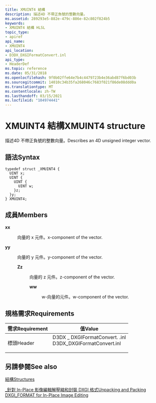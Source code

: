 ```yaml
---
title: XMUINT4 結構
description: 描述4D 不帶正負號的整數向量。
ms.assetid: 289293e5-882e-479c-886e-82c802f824b5
keywords:
- XMUINT4 結構 HLSL
topic_type:
- apiref
api_name:
- XMUINT4
api_location:
- D3DX_DXGIFormatConvert.inl
api_type:
- HeaderDef
ms.topic: reference
ms.date: 05/31/2018
ms.openlocfilehash: 9f0b02ffe64e7b4c4479723b4e36abd87f6bd03b
ms.sourcegitcommit: 14010c34b35fa268046c7683f021f86de08ddd0a
ms.translationtype: MT
ms.contentlocale: zh-TW
ms.lasthandoff: 03/15/2021
ms.locfileid: "104974441"
---
```

# <a name="xmuint4-structure"></a><span data-ttu-id="70cc2-104">XMUINT4 結構</span><span class="sxs-lookup"><span data-stu-id="70cc2-104">XMUINT4 structure</span></span>

<span data-ttu-id="70cc2-105">描述4D 不帶正負號的整數向量。</span><span class="sxs-lookup"><span data-stu-id="70cc2-105">Describes an 4D unsigned integer vector.</span></span>

## <a name="syntax"></a><span data-ttu-id="70cc2-106">語法</span><span class="sxs-lookup"><span data-stu-id="70cc2-106">Syntax</span></span>


``` syntax
typedef struct _XMUINT4 {
  UINT x;
  UINT {
    UINT {
      UINT w;
    }z;
  }y;
} XMUINT4;
```



## <a name="members"></a><span data-ttu-id="70cc2-107">成員</span><span class="sxs-lookup"><span data-stu-id="70cc2-107">Members</span></span>

<dl> <dt>

<span data-ttu-id="70cc2-108">**x**</span><span class="sxs-lookup"><span data-stu-id="70cc2-108">**x**</span></span>
</dt> <dd>

<span data-ttu-id="70cc2-109">向量的 x 元件。</span><span class="sxs-lookup"><span data-stu-id="70cc2-109">x-component of the vector.</span></span>

</dd> <dt>

<span data-ttu-id="70cc2-110">**y**</span><span class="sxs-lookup"><span data-stu-id="70cc2-110">**y**</span></span>
</dt> <dd>

<span data-ttu-id="70cc2-111">向量的 y 元件。</span><span class="sxs-lookup"><span data-stu-id="70cc2-111">y-component of the vector.</span></span>

<dl> <dt>

<span data-ttu-id="70cc2-112">**Z**</span><span class="sxs-lookup"><span data-stu-id="70cc2-112">**z**</span></span>
</dt> <dd>

<span data-ttu-id="70cc2-113">向量的 z 元件。</span><span class="sxs-lookup"><span data-stu-id="70cc2-113">z-component of the vector.</span></span>

<dl> <dt>

<span data-ttu-id="70cc2-114">**w**</span><span class="sxs-lookup"><span data-stu-id="70cc2-114">**w**</span></span>
</dt> <dd>

<span data-ttu-id="70cc2-115">w-向量的元件。</span><span class="sxs-lookup"><span data-stu-id="70cc2-115">w-component of the vector.</span></span>

</dd> </dl> </dd> </dl> </dd> </dl>

## <a name="requirements"></a><span data-ttu-id="70cc2-116">規格需求</span><span class="sxs-lookup"><span data-stu-id="70cc2-116">Requirements</span></span>



| <span data-ttu-id="70cc2-117">需求</span><span class="sxs-lookup"><span data-stu-id="70cc2-117">Requirement</span></span> | <span data-ttu-id="70cc2-118">值</span><span class="sxs-lookup"><span data-stu-id="70cc2-118">Value</span></span> |
|-------------------|--------------------------------------------------------------------------------------------------------|
| <span data-ttu-id="70cc2-119">標頭</span><span class="sxs-lookup"><span data-stu-id="70cc2-119">Header</span></span><br/> | <dl> <span data-ttu-id="70cc2-120"><dt>D3DX \_ DXGIFormatConvert. .inl</dt></span><span class="sxs-lookup"><span data-stu-id="70cc2-120"><dt>D3DX\_DXGIFormatConvert.inl</dt></span></span> </dl> |



## <a name="see-also"></a><span data-ttu-id="70cc2-121">另請參閱</span><span class="sxs-lookup"><span data-stu-id="70cc2-121">See also</span></span>

<dl> <dt>

[<span data-ttu-id="70cc2-122">結構</span><span class="sxs-lookup"><span data-stu-id="70cc2-122">Structures</span></span>](format-conversion-structures.md)
</dt> <dt>

[<span data-ttu-id="70cc2-123">\_針對 In-Place 影像編輯解壓縮和封裝 DXGI 格式</span><span class="sxs-lookup"><span data-stu-id="70cc2-123">Unpacking and Packing DXGI\_FORMAT for In-Place Image Editing</span></span>](dx-graphics-hlsl-unpacking-packing-dxgi-format.md)
</dt> </dl>

 

 






